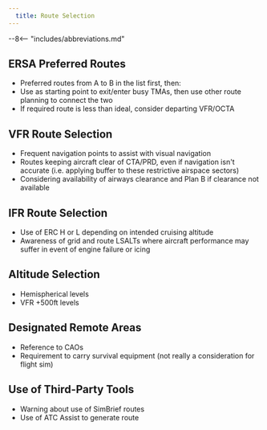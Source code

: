 ```yaml
---
  title: Route Selection
---
```


--8<-- "includes/abbreviations.md"

## ERSA Preferred Routes
- Preferred routes from A to B in the list first, then:  
- Use as starting point to exit/enter busy TMAs, then use other route planning to connect the two
- If required route is less than ideal, consider departing VFR/OCTA

## VFR Route Selection
- Frequent navigation points to assist with visual navigation
- Routes keeping aircraft clear of CTA/PRD, even if navigation isn't accurate (i.e. applying buffer to these restrictive airspace sectors)
- Considering availability of airways clearance and Plan B if clearance not available

## IFR Route Selection
- Use of ERC H or L depending on intended cruising altitude
- Awareness of grid and route LSALTs where aircraft performance may suffer in event of engine failure or icing

## Altitude Selection
- Hemispherical levels
- VFR +500ft levels

## Designated Remote Areas
- Reference to CAOs
- Requirement to carry survival equipment (not really a consideration for flight sim)

## Use of Third-Party Tools
- Warning about use of SimBrief routes
- Use of ATC Assist to generate route